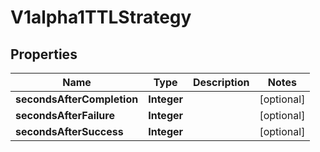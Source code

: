 

# V1alpha1TTLStrategy

## Properties

Name | Type | Description | Notes
------------ | ------------- | ------------- | -------------
**secondsAfterCompletion** | **Integer** |  |  [optional]
**secondsAfterFailure** | **Integer** |  |  [optional]
**secondsAfterSuccess** | **Integer** |  |  [optional]



